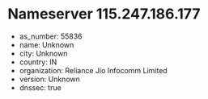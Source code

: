 # Nameserver 115.247.186.177

* as_number: 55836
* name: Unknown
* city: Unknown
* country: IN
* organization: Reliance Jio Infocomm Limited
* version: Unknown
* dnssec: true
